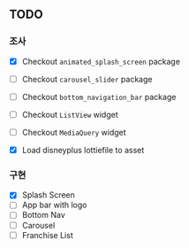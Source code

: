 
## TODO

### 조사
- [x] Checkout `animated_splash_screen` package
- [ ] Checkout `carousel_slider` package
- [ ] Checkout `bottom_navigation_bar` package
- [ ] Checkout `ListView` widget
- [ ] Checkout `MediaQuery` widget
- [x] Load disneyplus lottiefile to asset


### 구현

- [x] Splash Screen
- [ ] App bar with logo
- [ ] Bottom Nav
- [ ] Carousel
- [ ] Franchise List

